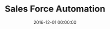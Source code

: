---
layout: inner
position: left
title: 'Sales Force Automation'
lead_text: 'Enhancing sales processes and workflow for PT Atri Distribusindos.'
tags: ['PHP', 'C#', 'Xamarin']
featured_image: ['/img/posts/sfa.png']
date: 2016-12-01 00:00:00
categories: ['Web', 'Mobile']
project_link: ''
button_icon: ''
button_text: ''
order: 12
visible: 1
company: 'Aditya Arta Abadi, PT'
---